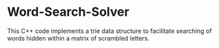 # Word-Search-Solver
This C++ code implements a trie data structure to facilitate searching of words hidden within a matrix of scrambled letters.
